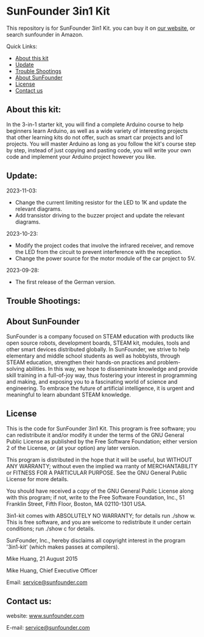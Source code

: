 # SunFounder 3in1 Kit
This repository is for SunFounder 3in1 Kit. you can buy it on [our website](https://www.sunfounder.com/), or search sunfounder in Amazon.

Quick Links:

 * [About this kit](#about_this_kit)
 * [Update](#update)
 * [Trouble Shootings](#trouble)
 * [About SunFounder](#about_sunfounder)
 * [License](#license)
 * [Contact us](#contact_us)

 

<a id="about_this_kit"></a>
## About this kit:

In the 3-in-1 starter kit, you will find a complete Arduino course to help beginners learn Arduino, as well as a wide variety of interesting projects that other learning kits do not offer, such as smart car projects and IoT projects. You will master Arduino as long as you follow the kit's course step by step, instead of just copying and pasting code, you will write your own code and implement your Arduino project however you like.


<a id="update"></a>
## Update:
2023-11-03:
- Change the current limiting resistor for the LED to 1K and update the relevant diagrams.
- Add transistor driving to the buzzer project and update the relevant diagrams.



2023-10-23:
- Modify the project codes that involve the infrared receiver, and remove the LED from the circuit to prevent interference with the reception.
- Change the power source for the motor module of the car project to 5V.

2023-09-28:
- The first release of the German version.


<a id="trouble"></a>
## Trouble Shootings:

<a id="about_sunfounder"></a>
## About SunFounder
SunFounder is a company focused on STEAM education with products like open source robots, development boards, STEAM kit, modules, tools and other smart devices distributed globally. In SunFounder, we strive to help elementary and middle school students as well as hobbyists, through STEAM education, strengthen their hands-on practices and problem-solving abilities. In this way, we hope to disseminate knowledge and provide skill training in a full-of-joy way, thus fostering your interest in programming and making, and exposing you to a fascinating world of science and engineering. To embrace the future of artificial intelligence, it is urgent and meaningful to learn abundant STEAM knowledge.

<a id="license"></a>
## License
This is the code for SunFounder 3in1 Kit.
This program is free software; you can redistribute it and/or modify it under the terms of the GNU General Public License as published by the Free Software Foundation; either version 2 of the License, or (at your option) any later version.

This program is distributed in the hope that it will be useful, but WITHOUT ANY WARRANTY; without even the implied wa rranty of MERCHANTABILITY or FITNESS FOR A PARTICULAR PURPOSE. See the GNU General Public License for more details.

You should have received a copy of the GNU General Public License along with this program; if not, write to the Free Software Foundation, Inc., 51 Franklin Street, Fifth Floor, Boston, MA 02110-1301 USA.

3in1-kit comes with ABSOLUTELY NO WARRANTY; for details run ./show w. This is free software, and you are welcome to redistribute it under certain conditions; run ./show c for details.

SunFounder, Inc., hereby disclaims all copyright interest in the program '3in1-kit' (which makes passes at compilers).

Mike Huang, 21 August 2015

Mike Huang, Chief Executive Officer

Email: service@sunfounder.com

<a id="contact_us"></a>
## Contact us:
website:
    www.sunfounder.com

E-mail:
    service@sunfounder.com
